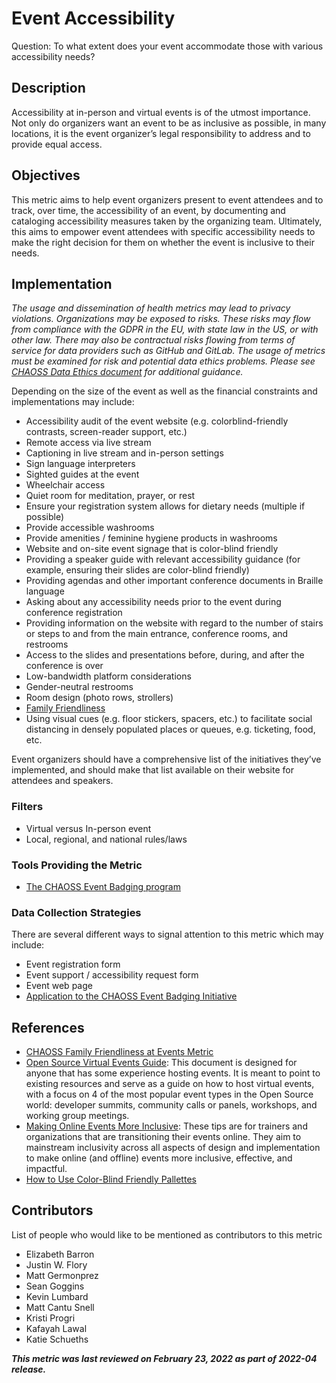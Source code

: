 # Event Accessibility

Question: To what extent does your event accommodate those with various accessibility needs?

## Description

Accessibility at in-person and virtual events is of the utmost importance. Not only do organizers want an event to be as inclusive as possible, in many locations, it is the event organizer’s legal responsibility to address and to provide equal access. 

## Objectives

This metric aims to help event organizers present to event attendees and to track, over time, the accessibility of an event, by documenting and cataloging accessibility measures taken by the organizing team. Ultimately, this aims to empower event attendees with specific accessibility needs to make the right decision for them on whether the event is inclusive to their needs.

## Implementation

*The usage and dissemination of health metrics may lead to privacy violations. Organizations may be exposed to risks. These risks may flow from compliance with the GDPR in the EU, with state law in the US, or with other law. There may also be contractual risks flowing from terms of service for data providers such as GitHub and GitLab. The usage of metrics must be examined for risk and potential data ethics problems. Please see [CHAOSS Data Ethics document](https://github.com/chaoss/community/blob/main/data-use-statement.md) for additional guidance.*

Depending on the size of the event as well as the financial constraints and implementations may include:

- Accessibility audit of the event website (e.g. colorblind-friendly contrasts, screen-reader support, etc.)
- Remote access via live stream
- Captioning in live stream and in-person settings 
- Sign language interpreters
- Sighted guides at the event
- Wheelchair access
- Quiet room for meditation, prayer, or rest
- Ensure your registration system allows for dietary needs (multiple if possible)
- Provide accessible washrooms
- Provide amenities / feminine hygiene products in washrooms
- Website and on-site event signage that is color-blind friendly 
- Providing a speaker guide with relevant accessibility guidance (for example, ensuring their slides are color-blind friendly)
- Providing agendas and other important conference documents in Braille language
- Asking about any accessibility needs prior to the event during conference registration
- Providing information on the website with regard to the number of stairs or steps to and from the main entrance, conference rooms, and restrooms
- Access to the slides and presentations before, during, and after the conference is over
- Low-bandwidth platform considerations
- Gender-neutral restrooms
- Room design (photo rows, strollers)
- [Family Friendliness](https://chaoss.community/metric-family-friendliness/)
- Using visual cues (e.g. floor stickers, spacers, etc.) to facilitate social distancing in densely populated places or queues, e.g. ticketing, food, etc.

Event organizers should have a comprehensive list of the initiatives they’ve implemented, and should make that list available on their website for attendees and speakers.

### Filters 

- Virtual versus In-person event
- Local, regional, and national rules/laws

### Tools Providing the Metric
- [The CHAOSS Event Badging program](https://github.com/badging)

### Data Collection Strategies 
There are several different ways to signal attention to  this metric which may include:

- Event registration form
- Event support / accessibility request form
- Event web page
- [Application to the CHAOSS Event Badging Initiative](https://github.com/badging)

## References
- [CHAOSS Family Friendliness at Events Metric](https://chaoss.community/metric-family-friendliness/)
- [Open Source Virtual Events Guide](https://services.google.com/fh/files/blogs/open_source_virtual_events_guide.pdf): This document is designed for anyone that has some experience hosting events. It is meant to point to existing resources and serve as a guide on how to host virtual events, with a focus on 4 of the most popular event types in the Open Source world: developer summits, community calls or panels, workshops, and working group meetings.
- [Making Online Events More Inclusive](https://www.flipsnack.com/unitarcatalogue/making-online-events-more-inclusive.html): These tips are for trainers and organizations that are transitioning their events online. They aim to mainstream inclusivity across all aspects of design and implementation to make online (and offline) events more inclusive, effective, and impactful.
- [How to Use Color-Blind Friendly Pallettes](https://venngage.com/blog/color-blind-friendly-palette/)

## Contributors
List of people who would like to be mentioned as contributors to this metric 

- Elizabeth Barron
- Justin W. Flory
- Matt Germonprez 
- Sean Goggins
- Kevin Lumbard
- Matt Cantu Snell
- Kristi Progri
- Kafayah Lawal
- Katie Schueths

***This metric was last reviewed on February 23, 2022 as part of 2022-04 release.***
